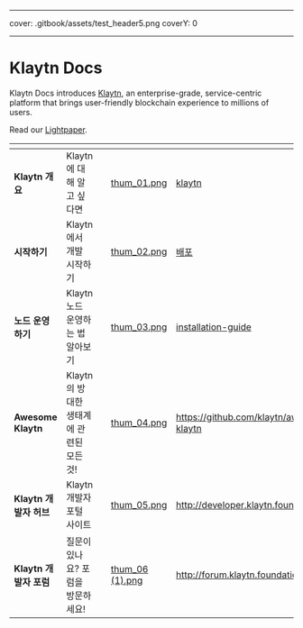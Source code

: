 - - -
cover: .gitbook/assets/test_header5.png coverY: 0
- - -

# Klaytn Docs

Klaytn Docs introduces [Klaytn](http://klaytn.foundation), an enterprise-grade, service-centric platform that brings user-friendly blockchain experience to millions of users.

Read our [Lightpaper](https://klaytn.foundation/wp-content/uploads/Lightpaper.pdf).

<table data-view="cards"><thead><tr><th></th><th></th><th></th><th data-hidden data-card-cover data-type="files"></th><th data-hidden data-card-target data-type="content-ref"></th></tr></thead><tbody><tr><td><strong>Klaytn 개요</strong></td><td>Klaytn에 대해 알고 싶다면</td><td></td><td><a href=".gitbook/assets/thum_01.png">thum_01.png</a></td><td><a href="klaytn/">klaytn</a></td></tr><tr><td><strong>시작하기</strong></td><td>Klaytn에서 개발 시작하기</td><td></td><td><a href=".gitbook/assets/thum_02.png">thum_02.png</a></td><td><a href="installation-guide/deployment/">배포</a></td></tr><tr><td><strong>노드 운영하기</strong></td><td>Klaytn 노드 운영하는 법 알아보기</td><td></td><td><a href=".gitbook/assets/thum_03.png">thum_03.png</a></td><td><a href="installation-guide/">installation-guide</a></td></tr><tr><td><strong>Awesome Klaytn</strong></td><td>Klaytn의 방대한 생태계에 관련된 모든 것!</td><td></td><td><a href=".gitbook/assets/thum_04.png">thum_04.png</a></td><td><a href="https://github.com/klaytn/awesome-klaytn">https://github.com/klaytn/awesome-klaytn</a></td></tr><tr><td><strong>Klaytn 개발자 허브</strong></td><td>Klaytn 개발자 포털 사이트</td><td></td><td><a href=".gitbook/assets/thum_05.png">thum_05.png</a></td><td><a href="http://developer.klaytn.foundation">http://developer.klaytn.foundation</a></td></tr><tr><td><strong>Klaytn 개발자 포럼</strong></td><td>질문이 있나요? 포럼을 방문하세요!</td><td></td><td><a href=".gitbook/assets/thum_06 (1).png">thum_06 (1).png</a></td><td><a href="http://forum.klaytn.foundation">http://forum.klaytn.foundation</a></td></tr></tbody></table>

